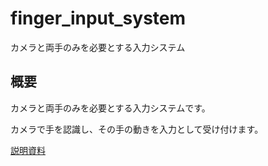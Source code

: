 # finger_input_system
カメラと両手のみを必要とする入力システム

## 概要
カメラと両手のみを必要とする入力システムです。

カメラで手を認識し、その手の動きを入力として受け付けます。

[説明資料](docs/explaination.pdf)
